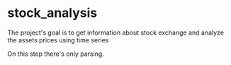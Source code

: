 # stock_analysis

The project's goal is to get information about stock exchange and analyze the assets prices using time series

On this step there's only parsing.

